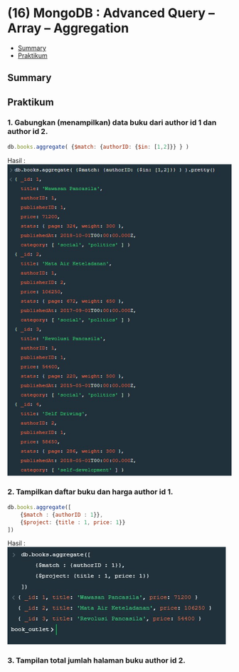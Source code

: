 # (16) MongoDB : Advanced Query – Array – Aggregation

- [Summary](#Summary)
- [Praktikum](#Praktikum)

## Summary

## Praktikum
### 1. Gabungkan (menampilkan) data buku dari author id 1 dan author id 2.
```js
db.books.aggregate( {$match: {authorID: {$in: [1,2]}} } )
```
Hasil :  
![hasil](./screenshots/1.jpg)  

### 2. Tampilkan daftar buku dan harga author id 1.
```js
db.books.aggregate([
    {$match : {authorID : 1}},
    {$project: {title : 1, price: 1}}
])
```

Hasil :  
![hasil](./screenshots/2.jpg)  

### 3. Tampilan total jumlah halaman buku author id 2.
